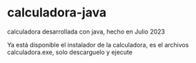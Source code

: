 # calculadora-java
calculadora desarrollada con java, hecho en Julio 2023

Ya está disponible el instalador de la calculadora, es el archivos calculadora.exe, solo descarguelo y ejecute
